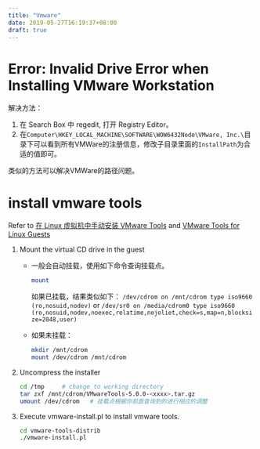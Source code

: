 ```yaml
---
title: "Vmware"
date: 2019-05-27T16:19:37+08:00
draft: true
---
```


# Error: Invalid Drive Error when Installing VMware Workstation


解决方法：

1. 在 Search Box 中 regedit, 打开 Registry Editor。
2. 在`Computer\HKEY_LOCAL_MACHINE\SOFTWARE\WOW6432Node\VMware, Inc.\`目录下可以看到所有VMWare的注册信息，修改子目录里面的`InstallPath`为合适的值即可。

类似的方法可以解决VMWare的路径问题。

# install vmware tools
Refer to [在 Linux 虚拟机中手动安装 VMware Tools](https://docs.vmware.com/cn/VMware-Workstation-Pro/14.0/com.vmware.ws.using.doc/GUID-08BB9465-D40A-4E16-9E15-8C016CC8166F.html) and [VMware Tools for Linux Guests](https://www.vmware.com/support/ws4/doc/new_guest_tools_ws.html#1008207)

1. Mount the virtual CD drive in the guest

    - 一般会自动挂载，使用如下命令查询挂载点。
        ```sh
        mount
        ```
        如果已挂载，结果类似如下：
        `/dev/cdrom on /mnt/cdrom type iso9660 (ro,nosuid,nodev)`
        or
        `/dev/sr0 on /media/cdrom0 type iso9660 (ro,nosuid,nodev,noexec,relatime,nojoliet,check=s,map=n,blocksize=2048,user)`

    - 如果未挂载：
        ```sh
        mkdir /mnt/cdrom
        mount /dev/cdrom /mnt/cdrom
        ```
2. Uncompress the installer
    ```sh
    cd /tmp     # change to working directory
    tar zxf /mnt/cdrom/VMwareTools-5.0.0-<xxxx>.tar.gz
    umount /dev/cdrom   # 挂载点根据你前面查询到的进行相应的调整
    ```
3. Execute vmware-install.pl to install vmware tools.
    ```sh
    cd vmware-tools-distrib
    ./vmware-install.pl
    ```

